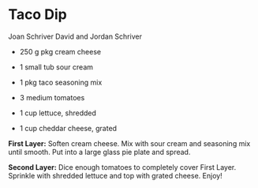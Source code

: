 # Taco Dip

Joan Schriver
David and Jordan Schriver

- 250 g pkg cream cheese
- 1 small tub sour cream
- 1 pkg taco seasoning mix

- 3 medium tomatoes
- 1 cup lettuce, shredded
- 1 cup cheddar cheese, grated

**First Layer:** Soften cream cheese. Mix with sour cream and seasoning mix until smooth. Put into a large glass pie plate and spread.

**Second Layer:** Dice enough tomatoes to completely cover First Layer.  Sprinkle with shredded lettuce and top with grated cheese. Enjoy!